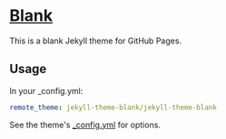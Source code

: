 # [Blank](https://jekyll-theme-blank.github.io/)

This is a blank Jekyll theme for GitHub Pages.

## Usage

In your _config.yml:

```yaml
remote_theme: jekyll-theme-blank/jekyll-theme-blank
```

See the theme's [_config.yml](_config.yml) for options.
